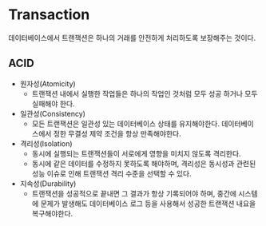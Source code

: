 # Transaction

데이터베이스에서 트랜잭션은 하나의 거래를 안전하게 처리하도록 보장해주는 것이다.

## ACID

* 원자성(Atomicity)
  * 트랜잭션 내에서 실행한 작업들은 하나의 작업인 것처럼 모두 성공 하거나 모두 실패해야 한다.
* 일관성(Consistency)
  * 모든 트랜잭션은 일관성 있는 데이터베이스 상태를 유지해야한다. 데이터베이스에서 정한 무결성 제약 조건을 항상 만족해야한다.
* 격리성(Isolation)
  * 동시에 실행되는 트랜잭션들이 서로에게 영향을 미치지 않도록 격리한다. 
  * 동시에 같은 데이터를 수정하지 못하도록 해야하며, 격리성은 동시성과 관련된 성능 이슈로 인해 트랜잭션 격리 수준을 선택할 수 있다.
* 지속성(Durability)
  * 트랜잭션을 성공적으로 끝내면 그 결과가 항상 기록되어야 하며, 중간에 시스템에 문제가 발생해도 데이터베이스 로그 등을 사용해서 성공한 트랜잭션 내요을 복구해야한다.